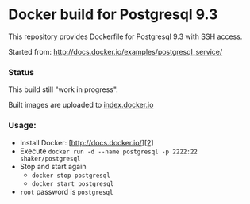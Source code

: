 Docker build for Postgresql 9.3
================================

This repository provides Dockerfile for Postgresql 9.3 with SSH access.

Started from: http://docs.docker.io/examples/postgresql_service/

### Status
This build still "work in progress".

Built images are uploaded to [index.docker.io][1]

### Usage:

 - Install Docker: [http://docs.docker.io/][2]
 - Execute
 `docker run -d --name postgresql -p 2222:22 shaker/postgresql`
 - Stop and start again
   - `docker stop postgresql`
   - `docker start postgresql`
 - `root` password is `postgresql`

  [1]: https://index.docker.io/u/shaker/
  [2]: http://docs.docker.io/en/latest/ "docs.docker.io"
  [3]: http://127.0.0.1:8069/

